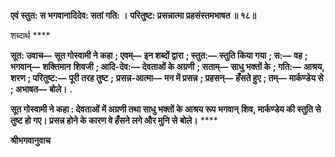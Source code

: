 **एवं स्तुत: स भगवानादिदेव: सतां गति: ।** **परितुष्ट: प्रसन्नात्मा प्रहसंस्तमभाषत ॥ १८॥** 

शब्दार्थ **** 

**सूत: उवाच—** **सूत गोस्वामी ने कहा** **; एवम्—** **इन शब्दों द्वारा** **; स्तुत:—** **स्तुति किया गया** **; स:—** **वह** **; भगवान्—** **शक्तिमान** **शिवजी** **; आदि-देव:—** **देवताओं के अग्रणी** **; सताम्—** **साधु भक्तों के** **; गति:—** **आश्रय, शरण** **; परितुष्ट:—** **पूरी तरह तुष्ट** **;** **प्रसन्न-आत्मा—** **मन में प्रसन्न** **; प्रहसन्—** **हँसते हुए** **; तम्—** **मार्कण्डेय से** **; अभाषत—** **बोले।** **.** 

**सूत गोस्वामी ने कहा : देवताओं में अग्रणी तथा साधु भक्तों के आश्रय रूप भगवान्** **शिव, मार्कण्डेय की स्तुति से तुष्ट हो गए। प्रसन्न होने के कारण वे हँसने लगे और मुनि से** **बोले।** **** 

**श्रीभगवानुवाच** 